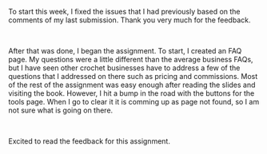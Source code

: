 <p>To start this week, I fixed the issues that I had previously based on the comments of my last submission. Thank you very much for the feedback. </p>
<br> 
<p>
  After that was done, I began the assignment. To start, I created an FAQ page. My questions were a little different than the average business FAQs, 
but I have seen other crochet businesses have to address a few of the questions that I addressed on there such as pricing and commissions.  
  Most of the rest of the assignment was easy enough after reading the slides and visiting the book. However, I hit a bump in the road with the buttons for the tools page. 
  When I go to clear it it is comming up as page not found, so I am not sure what is going on there. 
</p>
<br> 
<p>Excited to read the feedback for this assignment.</p>
